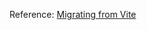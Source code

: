 

Reference:
[Migrating from Vite](https://nextjs.org/docs/app/building-your-application/upgrading/from-vite)